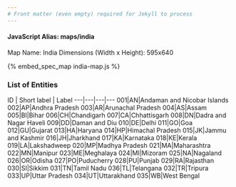 ```yaml
---
# Front matter (even empty) required for Jekyll to process
---
```


#### JavaScript Alias: maps/india

Map Name: India
Dimensions (Width x Height): 595x640




{% embed_spec_map india-map.js %}

### List of Entities

ID | Short label | Label
---|---|---|---
001|AN|Andaman and Nicobar Islands
002|AP|Andhra Pradesh
003|AR|Arunachal Pradesh
004|AS|Assam
005|BI|Bihar
006|CH|Chandigarh
007|CA|Chhattisgarh
008|DN|Dadra and Nagar Haveli
009|DD|Daman and Diu
010|DE|Delhi
011|GO|Goa
012|GU|Gujarat
013|HA|Haryana
014|HP|Himachal Pradesh
015|JK|Jammu and Kashmir
016|JH|Jharkhand
017|KA|Karnataka
018|KE|Kerala
019|LA|Lakshadweep
020|MP|Madhya Pradesh
021|MA|Maharashtra
022|MN|Manipur
023|ME|Meghalaya
024|MI|Mizoram
025|NA|Nagaland
026|OR|Odisha
027|PO|Puducherry
028|PU|Punjab
029|RA|Rajasthan
030|SI|Sikkim
031|TN|Tamil Nadu
036|TL|Telangana
032|TR|Tripura
033|UP|Uttar Pradesh
034|UT|Uttarakhand
035|WB|West Bengal

